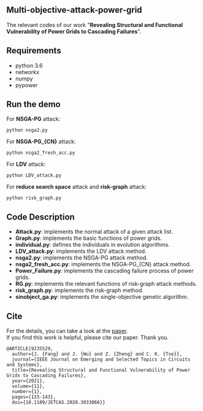 ## Multi-objective-attack-power-grid
The relevant codes of our work "**Revealing Structural and Functional Vulnerability of Power Grids to Cascading Failures**".

## Requirements

- python 3.6
- networkx
- numpy
- pypower

## Run the demo

For **NSGA-PG** attack:

```
python nsga2.py
```

For **NSGA-PG_{CN}** attack:

```
python nsga2_fresh_acc.py
```

For **LDV** attack:

```
python LDV_attack.py
```

For **reduce search space** attack and **risk-graph** attack:

```
python risk_graph.py
```

## Code Description

- **Attack.py**: implements the normal attack of a given attack list.
- **Graph.py**: implements the basic functions of power grids.
- **individual.py**: defines the individuals in evolution algorithms.
- **LDV_attack.py**: implements the LDV attack method.
- **nsga2.py**:  implements the NSGA-PG attack method.
- **nsga2_fresh_acc.py**: implements the NSGA-PG_{CN} attack method.
- **Power_Failure.py**:  implements the cascading failure process of power grids.
- **RG.py**: implements the relevant functions of risk-graph attack methods.
- **risk_graph.py**: implements the risk-graph method.
- **sinobject_ga.py**:  implements the single-objective genetic algorithm.


## Cite
For the details, you can take a look at the [paper](https://ieeexplore.ieee.org/abstract/document/9235529).  
If you find this work is helpful, please cite our paper. Thank you.

```
@ARTICLE{9235529,
  author={J. {Fang} and J. {Wu} and Z. {Zheng} and C. K. {Tse}},
  journal={IEEE Journal on Emerging and Selected Topics in Circuits and Systems}, 
  title={Revealing Structural and Functional Vulnerability of Power Grids to Cascading Failures}, 
  year={2021},
  volume={11},
  number={1},
  pages={133-143},
  doi={10.1109/JETCAS.2020.3033066}}
```
